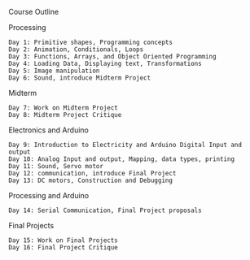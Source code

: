 Course Outline

Processing

 	Day 1: Primitive shapes, Programming concepts
 	Day 2: Animation, Conditionals, Loops
 	Day 3: Functions, Arrays, and Object Oriented Programming
 	Day 4: Loading Data, Displaying text, Transformations
 	Day 5: Image manipulation
 	Day 6: Sound, introduce Midterm Project

Midterm

 	Day 7: Work on Midterm Project
 	Day 8: Midterm Project Critique

Electronics and Arduino

 	Day 9: Introduction to Electricity and Arduino Digital Input and output
 	Day 10: Analog Input and output, Mapping, data types, printing
 	Day 11: Sound, Servo motor
 	Day 12: communication, introduce Final Project
	Day 13: DC motors, Construction and Debugging

Processing and Arduino

 	Day 14: Serial Communication, Final Project proposals

Final Projects

 	Day 15: Work on Final Projects
 	Day 16: Final Project Critique
